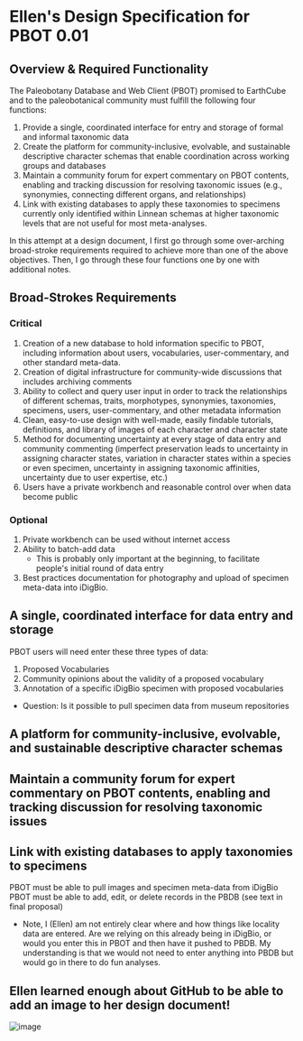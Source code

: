 # Ellen's Design Specification for PBOT 0.01

## Overview & Required Functionality
The Paleobotany Database and Web Client (PBOT) promised to EarthCube and to the paleobotanical community must fulfill the following four functions:
  1. Provide a single, coordinated interface for entry and storage of formal and informal taxonomic data
  2. Create the platform for community-inclusive, evolvable, and sustainable descriptive character schemas that enable coordination across working groups and databases
  3. Maintain a community forum for expert commentary on PBOT contents, enabling and tracking discussion for resolving taxonomic issues (e.g., synonymies, connecting different organs, and relationships)
  4. Link with existing databases to apply these taxonomies to specimens currently only identified within Linnean schemas at higher taxonomic levels that are not useful for most meta-analyses.

In this attempt at a design document, I first go through some over-arching broad-stroke requirements required to achieve more than one of the above objectives. Then, I go through these four functions one by one with additional notes.

## Broad-Strokes Requirements
### Critical
1. Creation of a new database to hold information specific to PBOT, including information about users, vocabularies, user-commentary, and other standard meta-data.
2. Creation of digital infrastructure for community-wide discussions that includes archiving comments
3. Ability to collect and query user input in order to track the relationships of different schemas, traits, morphotypes, synonymies, taxonomies, specimens, users, user-commentary, and other metadata information
4. Clean, easy-to-use design with well-made, easily findable tutorials, definitions, and library of images of each character and character state
5. Method for documenting uncertainty at every stage of data entry and community commenting (imperfect preservation leads to uncertainty in assigning character states, variation in character states within a species or even specimen, uncertainty in assigning taxonomic affinities, uncertainty due to user expertise, etc.)
6. Users have a private workbench and reasonable control over when data become public

### Optional
1. Private workbench can be used without internet access
2. Ability to batch-add data
   * This is probably only important at the beginning, to facilitate people's initial round of data entry
3. Best practices documentation for photography and upload of specimen meta-data into iDigBio.

## A single, coordinated interface for data entry and storage
PBOT users will need enter these three types of data:
  1. Proposed Vocabularies
  2. Community opinions about the validity of a proposed vocabulary
  3. Annotation of a specific iDigBio specimen with proposed vocabularies
- Question: Is it possible to pull specimen data from museum repositories



## A platform for community-inclusive, evolvable, and sustainable descriptive character schemas

## Maintain a community forum for expert commentary on PBOT contents, enabling and tracking discussion for resolving taxonomic issues

## Link with existing databases to apply taxonomies to specimens
PBOT must be able to pull images and specimen meta-data from iDigBio
PBOT must be able to add, edit, or delete records in the PBDB (see text in final proposal)
  * Note, I (Ellen) am not entirely clear where and how things like locality data are entered. Are we relying on this already being in iDigBio, or would you enter this in PBOT and then have it pushed to PBDB. My understanding is that we would not need to enter anything into PBDB but would go in there to do fun analyses.

## Ellen learned enough about GitHub to be able to add an image to her design document!
![image](https://github.com/azgs/pbot_client/blob/main/PBOT-logo-full.png)
